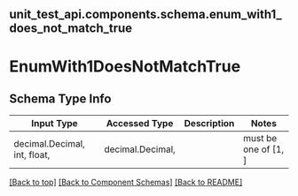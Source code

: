 <a name="top"></a>
## unit_test_api.components.schema.enum_with1_does_not_match_true
# EnumWith1DoesNotMatchTrue

## Schema Type Info
Input Type | Accessed Type | Description | Notes
------------ | ------------- | ------------- | -------------
decimal.Decimal, int, float,  | decimal.Decimal,  |  | must be one of [1, ]

[[Back to top]](#top) [[Back to Component Schemas]](../../../README.md#Component-Schemas) [[Back to README]](../../../README.md)
